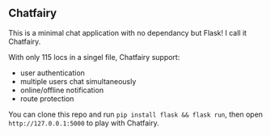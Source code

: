 ## Chatfairy

This is a minimal chat application with no dependancy but Flask! I call it Chatfairy.

With only 115 locs in a singel file, Chatfairy support:

- user authentication
- multiple users chat simultaneously
- online/offline notification
- route protection

You can clone this repo and run `pip install flask && flask run`, then open `http://127.0.0.1:5000` to play with Chatfairy.
